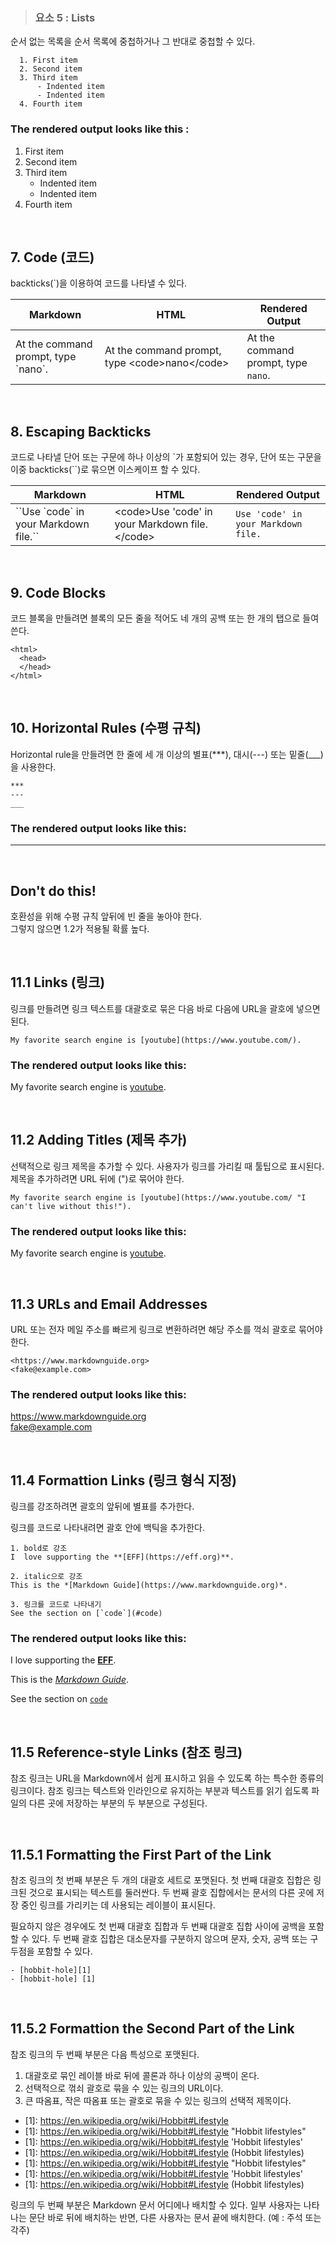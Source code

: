 > ### 요소 5 : Lists

순서 없는 목록을 순서 목록에 중첩하거나 그 반대로 중첩할 수 있다.

      1. First item
      2. Second item
      3. Third item
          - Indented item
          - Indented item
      4. Fourth item

### The rendered output looks like this : 

1. First item
2. Second item
3. Third item
    - Indented item
    - Indented item
4. Fourth item

<br>

## 7. Code (코드)

backticks(`)을 이용하여 코드를 나타낼 수 있다.

| Markdown | HTML | Rendered Output |
| --- | --- | ---- |
| At the command prompt, type \`nano\`. | At the command prompt, type \<code\>nano\</code\> | At the command prompt, type `nano`. |

<br>

## 8. Escaping Backticks

코드로 나타낼 단어 또는 구문에 하나 이상의 `가 포함되어 있는 경우, 단어 또는 구문을 이중 backticks(``)로 묶으면 이스케이프 할 수 있다.

| Markdown | HTML | Rendered Output |
| --- | --- | --- |
| \`\`Use \`code\` in your Markdown file.\`\` | \<code\>Use 'code' in your Markdown file.\</code\> | <code>Use 'code' in your Markdown file.</code> |

<br>

## 9. Code Blocks

코드 블록을 만들려면 블록의 모든 줄을 적어도 네 개의 공백 또는 한 개의 탭으로 들여쓴다.

    <html>
      <head>
      </head>
    </html>

<br>

## 10. Horizontal Rules (수평 규칙)

Horizontal rule을 만들려면 한 줄에 세 개 이상의 별표(***), 대시(---) 또는 밑줄(___)을 사용한다.

    ***
    ---
    ___

### The rendered output looks like this:

---

<br>

## Don't do this!

호환성을 위해 수평 규칙 앞뒤에 빈 줄을 놓아야 한다.  
그렇지 않으면 1.2가 적용될 확률 높다.

<br>

## 11.1 Links (링크)

링크를 만들려면 링크 텍스트를 대괄호로 묶은 다음 바로 다음에 URL을 괄호에 넣으면 된다.

    My favorite search engine is [youtube](https://www.youtube.com/).

### The rendered output looks like this:

My favorite search engine is [youtube](https://www.youtube.com/).

<br>

## 11.2 Adding Titles (제목 추가)

선택적으로 링크 제목을 추가할 수 있다. 사용자가 링크를 가리킬 때 툴팁으로 표시된다. 제목을 추가하려면 URL 뒤에 (")로 묶어야 한다.

    My favorite search engine is [youtube](https://www.youtube.com/ "I can't live without this!").

### The rendered output looks like this:

My favorite search engine is [youtube](https://www.youtube.com/ "I can't live without this!").

<br>

## 11.3 URLs and Email Addresses

URL 또는 전자 메일 주소를 빠르게 링크로 변환하려면 해당  주소를 꺽쇠 괄호로 묶어야 한다.

    <https://www.markdownguide.org>  
    <fake@example.com>

### The rendered output looks like this:

<https://www.markdownguide.org>  
<fake@example.com>

<br>

## 11.4 Formattion Links (링크 형식 지정)

링크를 강조하려면 괄호의 앞뒤에 별표를 추가한다.

링크를 코드로 나타내려면 괄호 안에 백틱을 추가한다.

    1. bold로 강조
    I  love supporting the **[EFF](https://eff.org)**. 

    2. italic으로 강조
    This is the *[Markdown Guide](https://www.markdownguide.org)*.

    3. 링크를 코드로 나타내기
    See the section on [`code`](#code)

### The rendered output looks like this:

I  love supporting the **[EFF](https://eff.org)**.
 
This is the *[Markdown Guide](https://www.markdownguide.org)*.

See the section on [`code`](#code)

<br>

## 11.5 Reference-style Links (참조 링크)

참조 링크는 URL을 Markdown에서 쉽게 표시하고 읽을 수 있도록 하는 특수한 종류의 링크이다. 참조 링크는 텍스트와 인라인으로 유지하는 부분과 텍스트를 읽기 쉽도록 파일의 다른 곳에 저장하는 부분의 두 부분으로 구성된다.

<br>

## 11.5.1 Formatting the First Part of the Link

참조 링크의 첫 번째 부분은 두 개의 대괄호 세트로 포맷된다. 첫 번째 대괄호 집합은 링크된 것으로 표시되는 텍스트를 둘러싼다. 두 번째 괄호 집합에서는 문서의 다른 곳에 저장 중인 링크를 가리키는 데 사용되는 레이블이 표시된다.

필요하지 않은 경우에도 첫 번째 대괄호 집합과 두 번째 대괄호 집합 사이에 공백을 포함할 수 있다. 두 번째 괄호 집합은 대소문자를 구분하지 않으며 문자, 숫자, 공백 또는 구두점을 포함할 수 있다.

    - [hobbit-hole][1]  
    - [hobbit-hole] [1]

<br>

## 11.5.2 Formattion the Second Part of the Link

참조 링크의 두 번째 부분은 다음 특성으로 포맷된다.

1. 대괄호로 묶인 레이블 바로 뒤에 콜론과 하나 이상의 공백이 온다.
2. 선택적으로 꺾쇠 괄호로 묶을 수 있는 링크의 URL이다.
3. 큰 따옴표, 작은 따옴표 또는 괄호로 묶을 수 있는 링크의 선택적 제목이다.

- \[1\]: https://en.wikipedia.org/wiki/Hobbit#Lifestyle
- \[1\]: https://en.wikipedia.org/wiki/Hobbit#Lifestyle "Hobbit lifestyles"
- \[1\]: https://en.wikipedia.org/wiki/Hobbit#Lifestyle 'Hobbit lifestyles'
- \[1\]: https://en.wikipedia.org/wiki/Hobbit#Lifestyle (Hobbit lifestyles)
- \[1\]: <https://en.wikipedia.org/wiki/Hobbit#Lifestyle> "Hobbit lifestyles"
- \[1\]: <https://en.wikipedia.org/wiki/Hobbit#Lifestyle> 'Hobbit lifestyles'
- \[1\]: <https://en.wikipedia.org/wiki/Hobbit#Lifestyle> (Hobbit lifestyles)

링크의 두 번째 부분은 Markdown 문서 어디에나 배치할 수 있다. 일부 사용자는 나타나는 문단 바로 뒤에 배치하는 반면, 다른 사용자는 문서 끝에 배치한다. (예 : 주석 또는 각주)
